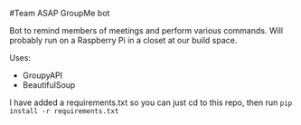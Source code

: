 #Team ASAP GroupMe bot

Bot to remind members of meetings and perform various commands. Will probably run on a Raspberry Pi in a closet at our build space.

Uses:
* GroupyAPI
* BeautifulSoup

I have added a requirements.txt so you can just cd to this repo, then run `pip install -r requirements.txt`
